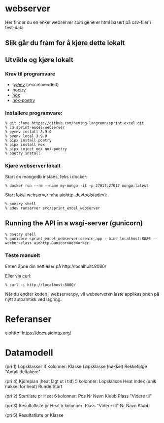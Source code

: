 # webserver

Her finner du en enkel webserver som generer html basert på csv-filer i test-data

## Slik går du fram for å kjøre dette lokalt

## Utvikle og kjøre lokalt
### Krav til programvare
- [pyenv](https://github.com/pyenv/pyenv) (recommended)
- [poetry](https://python-poetry.org/)
- [nox](https://nox.thea.codes/en/stable/)
- [nox-poetry](https://pypi.org/project/nox-poetry/)

### Installere programvare:
```
% git clone https://github.com/heming-langrenn/sprint-excel.git
% cd sprint-excel/webserver
% pyenv install 3.9.0
% pyenv local 3.9.0
% pipx install poetry
% pipx install nox
% pipx inject nox nox-poetry
% poetry install
```
### Kjøre webserver lokalt
Start en mongodb instans, feks i docker:
```
% docker run --rm --name my-mongo -it -p 27017:27017 mongo:latest
```
Start lokal webserver mha aiohttp-devtools(adev):
```
% poetry shell
% adev runserver src/sprint_excel_webserver
```
## Running the API in a wsgi-server (gunicorn)
```
% poetry shell
% gunicorn sprint_excel_webserver:create_app --bind localhost:8080 --worker-class aiohttp.GunicornWebWorker
```
### Teste manuelt
Enten åpne din nettleser på http://localhost:8080/

Eller via curl:
```
% curl -i http://localhost:8000/
```

Når du endrer koden i webserver.py, vil webserveren laste applikasjonen på nytt autoamtisk ved lagring.

# Referanser
aiohttp: https://docs.aiohttp.org/

# Datamodell
(pri 1) Lopsklasser
4 Kolonner: Klasse  Løpsklasse (nøkkel)  Rekkefølge  "Antall deltakere"

(pri 4) Kjoreplan (heat lagt ut i tid)
    5 kolonner: Lopsklasse  Heat    Index (unik nøkkel for heat)  Runde   Start

(pri 2) Startliste pr Heat
6 kolonner: Pos Nr Navn Klubb Plass "Videre til"

(pri 3) Resultatliste pr Heat
5 kolonner: Plass "Videre til" Nr Navn Klubb

(pri 5) Resultatliste pr Klasse
